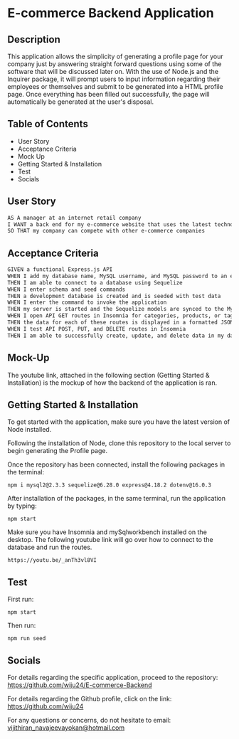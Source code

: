 # E-commerce Backend Application

## Description

This application allows the simplicity of generating a profile page for your company just by answering straight forward questions using some of the software that will be discussed later on. With the use of Node.js and the Inquirer package, it will prompt users to input information regarding their employees or themselves and submit to be generated into a HTML profile page. Once everything has been filled out successfully, the page will automatically be generated at the user's disposal.

## Table of Contents

* User Story
* Acceptance Criteria
* Mock Up
* Getting Started & Installation
* Test
* Socials

## User Story

```md
AS A manager at an internet retail company
I WANT a back end for my e-commerce website that uses the latest technologies
SO THAT my company can compete with other e-commerce companies
```

## Acceptance Criteria

```md
GIVEN a functional Express.js API
WHEN I add my database name, MySQL username, and MySQL password to an environment variable file
THEN I am able to connect to a database using Sequelize
WHEN I enter schema and seed commands
THEN a development database is created and is seeded with test data
WHEN I enter the command to invoke the application
THEN my server is started and the Sequelize models are synced to the MySQL database
WHEN I open API GET routes in Insomnia for categories, products, or tags
THEN the data for each of these routes is displayed in a formatted JSON
WHEN I test API POST, PUT, and DELETE routes in Insomnia
THEN I am able to successfully create, update, and delete data in my database
```

## Mock-Up

The youtube link, attached in the following section (Getting Started & Installation) is the mockup of how the backend of the application is ran.

## Getting Started & Installation

To get started with the application,  make sure you have the latest version of Node installed.

Following the installation of Node, clone this repository to the local server to begin generating the Profile page.

Once the repository has been connected, install the following packages in the terminal:
```
npm i mysql2@2.3.3 sequelize@6.28.0 express@4.18.2 dotenv@16.0.3
```
After installation of the packages, in the same terminal, run the application by typing:

```
npm start
```

Make sure you have Insomnia and mySqlworkbench installed on the desktop. The following youtube link will go over how to connect to the database and run the routes.

```
https://youtu.be/_anTh3vl8VI
```

## Test
First run: 
```
npm start
```

Then run:
```
npm run seed
```

## Socials

For details regarding the specific application, proceed to the repository: https://github.com/wiju24/E-commerce-Backend

For details regarding the Github profile, click on the link: https://github.com/wiju24

For any questions or concerns, do not hesitate to email: vijithiran_navajeevayokan@hotmail.com